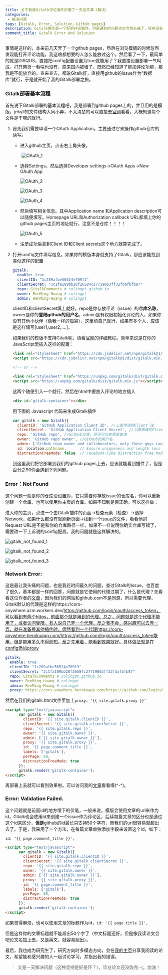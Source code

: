 ```yaml
---
title: 关于我被Gitalk评论插件折磨了一天这件事（解决）
categories:
 - 解决问题
tags: [Gitalk, Error, Solution，Github pages]
description: Gitalk确实是一个好的评论插件，但是遇到的问题也太令我头痛了，好在没有放弃，都解决了，主要讲了Gitalk的配置以及三个常见的问Error:Not Found、Network Error、Validation Failed。
comment_title: Gitalk Error And Solution
---
```




事情是这样的，本来前几天弄了一个github pages，然后在浏览模版的时候忽然发现能打开评论功能。我这啥都想要的人怎么能放过这个。然后看了一下，最简单的就是DISQUS，直接把config配置设置为true就能用了？我直接设置部署一气呵成，打开网页一看啥也没有，原来国内被墙了。既然已经知道了能加评论功能，那我是不能放弃的。查来查去，都说Gitalk好，直接用github的issue作为“数据库”就行，于是就开始了我的Gitalk部署之旅。

### Gitalk部署基本流程

首先说下Gitalk部署的基本流程吧，我是部署到github pages上的，并且用的是模版，jekyll的文件结构大同小异，不太清楚的可以直接去[官网](http://jekyllcn.com/)看看，大概知道每个文件是干嘛的就行。

1. 首先我们需要申请一个OAuth Application。主要通过它来操作github仓库的读写。

   - 进入github主页，点击右上角头像。

     ​	![OAuth_1](/images/post/OAuth_1.png)

   - 选择Settings，然后选择Developer settings->OAuth Apps->New OAuth App

     ![OAuth_2](/images/post/OAuth_2.png)

     ![OAuth_3](/images/post/OAuth_3.png)

     ![OAuth_4](/images/post/OAuth_4.png)

   - 然后填写相关信息。其中Application name 和Application description可以随便填写。Homepage URL和Authorization callback URL都填上你的github pages主页的地址就行，注意不是仓库！！！！

     ![OAuth_5](/images/post/OAuth_5.png)

   - 注册成功后拿到Client ID和Client secrets这个地方就算完成了。

2. 打开config文件填写信息。如果你的模版本身就支持了Gitalk，那应该能找到类似这样的配置

   ```yaml
   gitalk:
     enable: true
     clientID: "1c289afbe56524e709f3"
     clientSecret: "3c1fa189bb28f26584c27719863ff32fdafbfb87"
     repo: GitalkComments # colingpt.github.io
     owner: RenMing-Huang # colingpt
     admin: RenMing-Huang # colingpt
   ```

   

   clientID和clientSecret填上就好。repo是你存放评论（issue）的**仓库名称**，owner是你的**登陆github的用户名**，admin是有权限初始化评论的人，如果你没有其他小伙伴（像我一样的孤寡），这里填自己就行，如果有多个人，应该是这样填写[user1,user2,....]。

   如果我们的模版不支持Gitalk呢，请看[官网](https://gitalk.github.io/)的详细教程。简单来说是在你的JavaScript里插入这样的配置：

   ```html
   <link rel="stylesheet" href="https://cdn.jsdelivr.net/npm/gitalk@1/dist/gitalk.css">
   <script src="https://cdn.jsdelivr.net/npm/gitalk@1/dist/gitalk.min.js"></script>  
   
   <!-- or -->
   
   <link rel="stylesheet" href="https://unpkg.com/gitalk/dist/gitalk.css">
   <script src="https://unpkg.com/gitalk/dist/gitalk.min.js"></script>
   ```

   

   这两个随便引入一个就行，然后在html中要放入评论的地方插入

   ```html
   <div id="gitalk-container"></div>
   ```

   用下面的 Javascript 代码来生成Gitalk插件

   ```javascript
   var gitalk = new Gitalk({
     clientID: 'GitHub Application Client ID', //上面申请的Client ID
     clientSecret: 'GitHub Application Client Secret', //上面申请的Client Secret
     repo: 'GitHub repo', //GitHub仓库，评论可以在里面查询
     owner: 'GitHub repo owner', //GitHub的用户名
     admin: ['GitHub repo owner and collaborators, only these guys can initialize github issues'], //这里也是填GitHub的用户名，不过是数组形式，如['user1','user2']
     id: location.pathname,      // Ensure uniqueness and length less than 50 唯一值，并且少于50个（其中一个坑），主要就是用来根据你的文章生成一个issue，后面会讲到。
     distractionFreeMode: false  // Facebook-like distraction free mode})gitalk.render('gitalk-container') 这里具体功能我还不清楚.
   ```

   到这里我们把它部署到我们的github pages上去，应该就能看到插件了，但是百分之90你会遇到下列问题。

### Error：Not Found

这个问题一般是你的仓库没设置对，它只需要你存放issue的仓库名，你可以重新创建一个仓库，也可以使用你主页的仓库。如果不知到是否正确，可以这样做：

进入你的主页，点进一个由Gitalk插件的页面->检查元素（检查）->选择Network，如果什么都没有就刷新页面->找到一个issue的文件，看看他的Request URL是不是和你的仓库路径一样，如果不一样说明你确实仓库写错了，需要改一下上诉说的config配置。我的问题就是这样解决的。



![gitalk_not_found_1](/images/post/gitalk_not_found_1.png)

![gitalk_not_found_2](/images/post/gitalk_not_found_2.png)

![gitalk_not_found_3](/images/post/gitalk_not_found_3.png)



### Network Error:

这是最让我头痛的问题，也是我花时间最久的问题，查过Gitalk的Issue，也百度了很久，基本都是一样的回答，问题就是它使用的代理过期了，什么是代理？先看看这位作者的[文章](https://zhuanlan.zhihu.com/p/350735142)，因为我们的网站和github.com不是同源，所以需要代理，Gitalk默认的代理是这样的https://cors-anywhere.azm.workers.dev/https://github.com/login/oauth/access_token，可以看到有两个https，前面那个就是用到的代理，总之，问题就是这个代理不能用了，或者访问受限。有人说自己弄一个代理，反之我不会，感兴趣可以去弄一弄，就在准备换其他插件时，偶然看到一个代理https://cors-anywhere.herokuapp.com/https://github.com/login/oauth/access_token能用，但是能用多久不得而知，反之先用着，能看到效果就好。具体做法就是在config添加proxy

```yaml
gitalk:
  enable: true
  clientID: "1c289afbe56524e709f3"
  clientSecret: "3c1fa189bb28f26584c27719863ff32fdafbfb87"
  repo: GitalkComments # colingpt.github.io
  owner: RenMing-Huang # colingpt
  admin: RenMing-Huang # colingpt
  proxy: https://cors-anywhere.herokuapp.com/https://github.com/login/oauth/access_token
```

然后在我们的gitalk.html文件里加上```proxy: '{{ site.gitalk.proxy }}'```

```html
<script type="text/javascript">
      var gitalk = new Gitalk({
        clientID: '{{ site.gitalk.clientID }}',
        clientSecret: '{{ site.gitalk.clientSecret }}',
        repo: '{{ site.gitalk.repo }}',
        owner: '{{ site.gitalk.owner }}',
        admin: ['{{ site.gitalk.owner }}'],
        proxy: '{{ site.gitalk.proxy }}',
        id: '{{ page.comment_title }}',
        labels: ['gitalk'],
        perPage: 50,
        distractionFreeMode: true
      });
      gitalk.render('gitalk-container');
</script>
```

再部署上去就可以看到效果啦。可以访问我的[文章](https://renming-huang.github.io/paper/2022/05/09/cvpr2022%E8%AE%BA%E6%96%87%E6%94%B6%E9%9B%86/)看看噢(^-^)。

### Error: Validation Failed.

这个问题就是前面id的地方埋下的伏笔，一般来说，模版会使用文章的url来作为id，Gitalk也会使用id来创建一个issue作为评论区，后续每篇文章的区分也是通过这个id来区分，**但是**github的id最长只支持50个字符，而我们的url很容易就超出去了。于是，我采用了一个方法，在每篇文章单独添加字段来设置这个id，如下：

```id: '{{ page.comment_title }}',```

```html
<script type="text/javascript">
      var gitalk = new Gitalk({
        clientID: '{{ site.gitalk.clientID }}',
        clientSecret: '{{ site.gitalk.clientSecret }}',
        repo: '{{ site.gitalk.repo }}',
        owner: '{{ site.gitalk.owner }}',
        admin: ['{{ site.gitalk.owner }}'],
        proxy: '{{ site.gitalk.proxy }}',
        id: '{{ page.comment_title }}',
        labels: ['gitalk'],
        perPage: 50,
        distractionFreeMode: true
      });
      gitalk.render('gitalk-container');
</script>
```

如果觉得麻烦，也可以使用文章的标题作为id，```id: '{{ page.title }}',```

但是这样你的文章标题就不能超出50个字了（中文标题还好，但是像我读论文会吧论文名加上去，又是英文，就容易超出）。



最后，我也成为研究生了，研究方向时多模态方向，会在[我的主页](https://renming-huang.github.io/)分享我阅读的论文，希望能和感兴趣的人一起讨论学习，并指出我的错误。



> 又是一天解决问题（这种坚持是好是坏？），毕业论文还没改完:-(。加油！